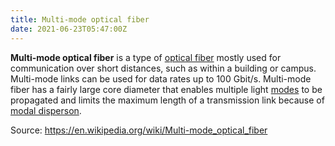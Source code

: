 ```yaml
---
title: Multi-mode optical fiber
date: 2021-06-23T05:47:00Z
---
```


**Multi-mode optical fiber** is a type of [optical fiber](20210618074911-optical-fiber.md)
mostly used for communication over short distances, such as within a building or
campus. Multi-mode links can be used for data rates up to 100 Gbit/s. Multi-mode
fiber has a fairly large core diameter that enables multiple light 
[modes](20210623055932-normal-mode.md) to be propagated and limits the 
maximum length of a transmission link because of
[modal disperson](20210623055306-modal-disperson.md).

Source: https://en.wikipedia.org/wiki/Multi-mode_optical_fiber
